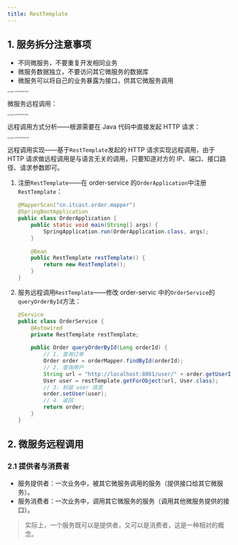 ```yaml
---
title: RestTemplate
---
```


## 1. 服务拆分注意事项

- 不同微服务，不要重复开发相同业务
- 微服务数据独立，不要访问其它微服务的数据库
- 微服务可以将自己的业务暴露为接口，供其它微服务调用

<img src="https://figure-bed.chua-n.com/JavaWeb/SpringCloud/image-20211128174921800.png" alt="image-20211128174921800" style="zoom:25%;" />

微服务远程调用：

<img src="https://figure-bed.chua-n.com/JavaWeb/SpringCloud/image-20211128175731514.png" alt="image-20211128175731514" style="zoom:25%;" />

远程调用方式分析——根源需要在 Java 代码中直接发起 HTTP 请求：

<img src="https://figure-bed.chua-n.com/JavaWeb/SpringCloud/image-20211128175944257.png" alt="image-20211128175944257" style="zoom:25%;" />

远程调用实现——基于`RestTemplate`发起的 HTTP 请求实现远程调用，由于 HTTP 请求做远程调用是与语言无关的调用，只要知道对方的 IP、端口、接口路径、请求参数即可。

1. 注册`RestTemplate`——在 order-service 的`OrderApplication`中注册`RestTemplate`：

    ```java
    @MapperScan("cn.itcast.order.mapper")
    @SpringBootApplication
    public class OrderApplication {
        public static void main(String[] args) {
            SpringApplication.run(OrderApplication.class, args);
        }
        
        @Bean
        public RestTemplate restTemplate() {
            return new RestTemplate();
        }
    }
    ```

2. 服务远程调用`RestTemplate`——修改 order-servic 中的`OrderService`的`queryOrderById`方法：

    ```java
    @Service
    public class OrderService {
        @Autowired
        private RestTemplate restTemplate;
        
        public Order queryOrderById(Long orderId) {
            // 1. 查询订单
            Order order = orderMapper.findById(orderId);
            // 2. 查询用户
            String url = "http://localhost:8081/user/" + order.getUserId();
            User user = restTemplate.getForObject(url, User.class);
            // 3. 封装 user 信息
            order.setUser(user);
            // 4. 返回
            return order;
        }
    }
    ```

## 2. 微服务远程调用

### 2.1 提供者与消费者

- 服务提供者：一次业务中，被其它微服务调用的服务（提供接口给其它微服务）。
- 服务消费者：一次业务中，调用其它微服务的服务（调用其他微服务提供的接口）。

> 实际上，一个服务既可以是提供者，又可以是消费者，这是一种相对的概念。
